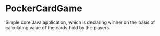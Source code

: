 # PockerCardGame
Simple core Java application, which is declaring winner on the basis of calculating value of the cards hold by the players. 
